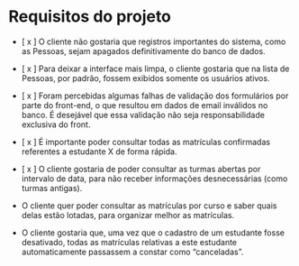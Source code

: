 # Requisitos do projeto

- [ x ] O cliente não gostaria que registros importantes do sistema, como as Pessoas, sejam apagados definitivamente do banco de dados.

- [ x ] Para deixar a interface mais limpa, o cliente gostaria que na lista de Pessoas, por padrão, fossem exibidos somente os usuários ativos.

- [ x ] Foram percebidas algumas falhas de validação dos formulários por parte do front-end, o que resultou em dados de email inválidos no banco. É desejável que essa validação não seja responsabilidade exclusiva do front.

- [ x ] É importante poder consultar todas as matrículas confirmadas referentes a estudante X de forma rápida.

- [ x ] O cliente gostaria de poder consultar as turmas abertas por intervalo de data, para não receber informações desnecessárias (como turmas antigas).

- O cliente quer poder consultar as matrículas por curso e saber quais delas estão lotadas, para organizar melhor as matrículas.

- O cliente gostaria que, uma vez que o cadastro de um estudante fosse desativado, todas as matrículas relativas a este estudante automaticamente passassem a constar como “canceladas”.
